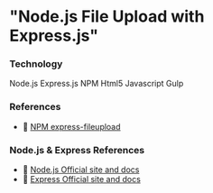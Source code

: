 # "Node.js File Upload with Express.js"


### Technology
Node.js 
Express.js
NPM
Html5
Javascript
Gulp

### References

- 🔗 [NPM express-fileupload](https://www.npmjs.com/package/express-fileupload)

### Node.js & Express References

- 🔗 [Node.js Official site and docs](https://nodejs.org/)
- 🔗 [Express Official site and docs](https://expressjs.com/)
